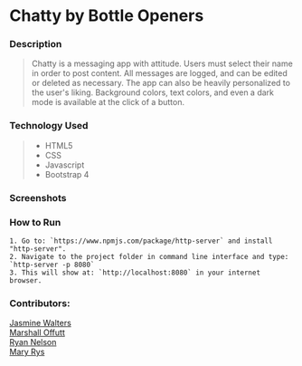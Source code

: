 # Chatty by Bottle Openers

### Description 
>Chatty is a messaging app with attitude.
>Users must select their name in order to post content.
>All messages are logged, and can be edited or deleted as necessary.
>The app can also be heavily personalized to the user's liking. Background colors, text colors, and even a dark mode is available at the click of a button.

### Technology Used
> * HTML5
> * CSS
> * Javascript
> * Bootstrap 4

### Screenshots 

### How to Run 
```
1. Go to: `https://www.npmjs.com/package/http-server` and install "http-server".  
2. Navigate to the project folder in command line interface and type: `http-server -p 8080`  
3. This will show at: `http://localhost:8080` in your internet browser.  
```

### Contributors:
[Jasmine Walters](https://github.com/jsmnwltrs)<br>
[Marshall Offutt](https://github.com/moffutt10)
<br>
[Ryan Nelson](https://github.com/dragonxrage88)
<br>
[Mary Rys](https://github.com/MaryRys)